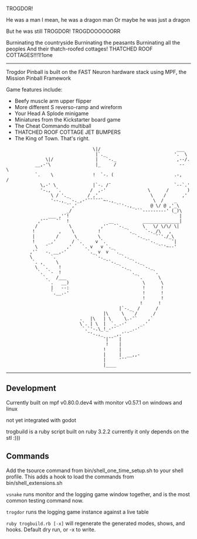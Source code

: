 TROGDOR!

He was a man
I mean, he was a dragon man
Or maybe he was just a dragon

But he was still TROGDOR!
TROGDOOOOOORR

Burninating the countryside
Burninating the peasants
Burninating all the peoples
And their thatch-roofed cottages!
THATCHED ROOF COTTAGES!!!1!1one



-----


Trogdor Pinball is built on the FAST Neuron hardware stack using MPF, the Mission Pinball Framework

Game features include:
- Beefy muscle arm upper flipper
- More different S reverso-ramp and wireform
- Your Head A Splode minigame
- Miniatures from the Kickstarter board game
- The Cheat Commando multiball
- THATCHED ROOF COTTAGE JET BUMPERS
- The King of Town. That's right.

```
                                 \|/                             ___
                                  |`._                          '.  \
               \|/                |   `-._                       ,--/.
           __,-'\                 |_     /                        --  \
           `.    \               !  `-. (                       .-,   /
             \,-' \              |`-. /¯                        `--`.'
             '-.,  `.           /  ,-'                \      /       )
                 \ / '._       / ,'                    \    /      ,'
                 '--.,_ `-._,-'¯¯¯¯¯`~-.,_              \  /    _
                       ¯`,'               ¯`'-.,_      @ \/ @ ,'_\
                       _/                        ¯``---------' (_)\
                ___ ,'¯!                                          |
            ,'¯¯   ¯`  !               __           ______________|
           /            \           ,'¯  ¯`-._      \   \/ \/\/ \|
          !         ,    \         !          `._    `-._/\   ,
          |        /      \        \             `-._    ¯`'./_\
          !     _,'      / `.     v `.               ¯`-._     ¯|
           \   ¯       ,'    `. v   v `._                 ¯`'~--'
         ,'¯   -. __,-'        `._ v  v  `._          
         \       `.               `-._      `-._
          `. ,     \                  ¯`-._     `-._
           \  `.    !                      `-._     `-._
            `.  `-  !                          `._      `.
              `.   /___                           `.      \
                `.   __)                            \      \
                 |   --:                            !      !
                 `.__.-'                            !      !
                                                    !      !
                                                   !      !
                                           |`-._  /      /
                                     |\     \   `/      /
                            .   |\   | \     \.-¯`    ,`
                            \`. | \  |  `._.-'     _.'
                             `.`'-.\_!_-'¯     _.-'
                               ¯'-.,_    _,.'`¯
                                     ¯|¯¯  |
                                      !    |
                                     !     |
                                     |     |  __,,-
                                     |     '¯¯
                                     |____

```

---

## Development

Currently built on mpf v0.80.0.dev4
with monitor v0.57.1
on windows and linux

not yet integrated with godot

trogbuild is a ruby script built on ruby 3.2.2
currently it only depends on the stl :)))

## Commands

Add the tsource command from bin/shell_one_time_setup.sh to your shell profile.
This adds a hook to load the commands from bin/shell_extensions.sh

`vsnake` runs monitor and the logging game window together, and is the most common testing command now.

`trogdor` runs the logging game instance against a live table

`ruby trogbuild.rb [-x]` will regenerate the generated modes, shows, and hooks. Default dry run, or -x to write.
